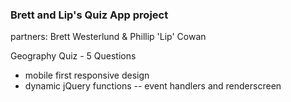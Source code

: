 ### Brett and Lip's Quiz App project

partners: Brett Westerlund & Phillip 'Lip' Cowan

Geography Quiz - 5 Questions
- mobile first responsive design
- dynamic jQuery functions
 -- event handlers and renderscreen


